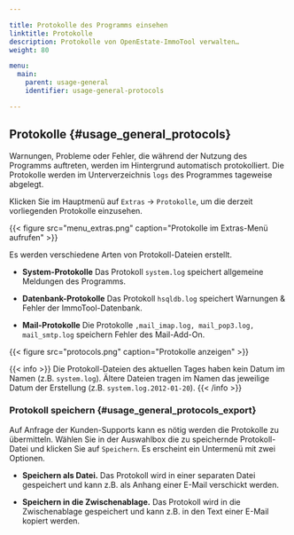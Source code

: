 ```yaml
---

title: Protokolle des Programms einsehen
linktitle: Protokolle
description: Protokolle von OpenEstate-ImmoTool verwalten…
weight: 80

menu:
  main:
    parent: usage-general
    identifier: usage-general-protocols

---
```


## Protokolle {#usage_general_protocols}

Warnungen, Probleme oder Fehler, die während der Nutzung des Programms auftreten, werden im Hintergrund automatisch protokolliert. Die Protokolle werden im Unterverzeichnis `logs` des Programmes tageweise abgelegt.

Klicken Sie im Hauptmenü auf `Extras` → `Protokolle`, um die derzeit vorliegenden Protokolle einzusehen.

{{< figure src="menu_extras.png" caption="Protokolle im Extras-Menü aufrufen" >}}

Es werden verschiedene Arten von Protokoll-Dateien erstellt.

-   **System-Protokolle**
    Das Protokoll `system.log` speichert allgemeine Meldungen des Programms.

-   **Datenbank-Protokolle**
    Das Protokoll `hsqldb.log` speichert Warnungen & Fehler der ImmoTool-Datenbank.

-   **Mail-Protokolle**
    Die Protokolle `,mail_imap.log, mail_pop3.log, mail_smtp.log` speichern Fehler des Mail-Add-On.

{{< figure src="protocols.png" caption="Protokolle anzeigen" >}}
    
{{< info >}}
Die Protokoll-Dateien des aktuellen Tages haben kein Datum im Namen (z.B. `system.log`). Ältere Dateien tragen im Namen das jeweilige Datum der Erstellung (z.B. `system.log.2012-01-20`).
{{< /info >}}


### Protokoll speichern {#usage_general_protocols_export}

Auf Anfrage der Kunden-Supports kann es nötig werden die Protokolle zu übermitteln. Wählen Sie in der Auswahlbox die zu speichernde Protokoll-Datei und klicken Sie auf `Speichern`. Es erscheint ein Untermenü mit zwei Optionen.

-   **Speichern als Datei.**
    Das Protokoll wird in einer separaten Datei gespeichert und kann z.B. als Anhang einer E-Mail verschickt werden.

-   **Speichern in die Zwischenablage.**
    Das Protokoll wird in die Zwischenablage gespeichert und kann z.B. in den Text einer E-Mail kopiert werden.

